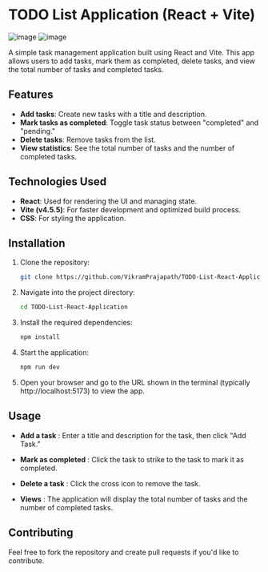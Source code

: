 # TODO List Application (React + Vite)
![image](https://github.com/user-attachments/assets/ad7d3bca-bec7-4cb5-9700-ca6eabf57ef8)
![image](https://github.com/user-attachments/assets/9a63d9f1-11ad-4a38-a04a-27a70a36d8b9)


A simple task management application built using React and Vite. This app allows users to add tasks, mark them as completed, delete tasks, and view the total number of tasks and completed tasks.

## Features

- **Add tasks**: Create new tasks with a title and description.
- **Mark tasks as completed**: Toggle task status between "completed" and "pending."
- **Delete tasks**: Remove tasks from the list.
- **View statistics**: See the total number of tasks and the number of completed tasks.

## Technologies Used

- **React**: Used for rendering the UI and managing state.
- **Vite (v4.5.5)**: For faster development and optimized build process.
- **CSS**: For styling the application.

## Installation

1. Clone the repository:

   ```bash
   git clone https://github.com/VikramPrajapath/TODO-List-React-Application.git
   
2. Navigate into the project directory:

   ```bash
   cd TODO-List-React-Application

3. Install the required dependencies:

   ```bash
   npm install

4. Start the application:

   ```bash
   npm run dev

5. Open your browser and go to the URL shown in the terminal (typically http://localhost:5173) to view the app.

## Usage

- **Add a task** : Enter a title and description for the task, then click "Add Task."

- **Mark as completed** : Click the task to strike to the task to mark it as completed.

- **Delete a task** : Click the cross icon to remove the task.

- **Views** : The application will display the total number of tasks and the number of completed tasks.

## Contributing

Feel free to fork the repository and create pull requests if you'd like to contribute.


